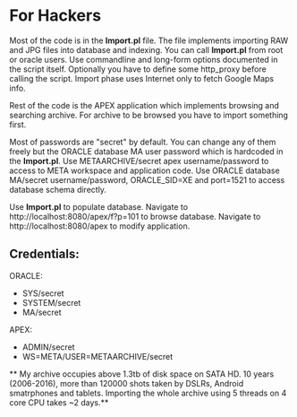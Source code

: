 # For Hackers

Most of the code is in the **Import.pl** file. The file implements importing RAW and JPG files into database and indexing. 
You can call **Import.pl** from root or oracle users. Use commandline and long-form options documented in the script itself.
Optionally you have to define some http_proxy before calling the script. Import phase uses Internet only to fetch Google Maps info.

Rest of the code is the APEX application which implements browsing and searching archive. For archive to be browsed you have to
import something first.

Most of passwords are "secret" by default. You can change any of them freely but the ORACLE database MA user password which 
is hardcoded in the **Import.pl**. Use METAARCHIVE/secret apex
username/password to access to META workspace and application code. Use ORACLE database
MA/secret username/password, ORACLE_SID=XE and port=1521 to access database schema directly.

Use **Import.pl** to populate database. Navigate to http://localhost:8080/apex/f?p=101 to browse database.
Navigate to http://localhost:8080/apex to modify application.

## Credentials:

ORACLE:
* SYS/secret
* SYSTEM/secret
* MA/secret

APEX:
* ADMIN/secret
* WS=META/USER=METAARCHIVE/secret

** My archive occupies above 1.3tb of disk space on SATA HD. 10 years (2006-2016), more than 120000 shots taken by DSLRs, Android smatrphones and tablets. Importing the whole archive using 5 threads on 4 core CPU takes ~2 days.**



